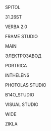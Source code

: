 SPITOL

31.26ST

VERBA 2.0

FRAME STUDIO

MAIN

ЭЛЕКТРОЗАВОД

PORTRICA

INTHELENS

PHOTOLAS STUDIO

B14O_STUDIO

VISUAL STUDIO

WIDE

ZIKLA

